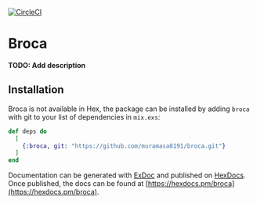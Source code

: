 [![CircleCI](https://circleci.com/gh/muramasa8191/broca.svg?style=svg&circle-token=8d5930c563189e3b9a997369c705f15841d948e6)](https://circleci.com/gh/muramasa8191/broca)
# Broca

**TODO: Add description**

## Installation

Broca is not available in Hex, the package can be installed
by adding `broca` with git to your list of dependencies in `mix.exs`:

```elixir
def deps do
  [
    {:broca, git: "https://github.com/muramasa8191/broca.git"}
  ]
end
```

Documentation can be generated with [ExDoc](https://github.com/elixir-lang/ex_doc)
and published on [HexDocs](https://hexdocs.pm). Once published, the docs can
be found at [https://hexdocs.pm/broca](https://hexdocs.pm/broca).


